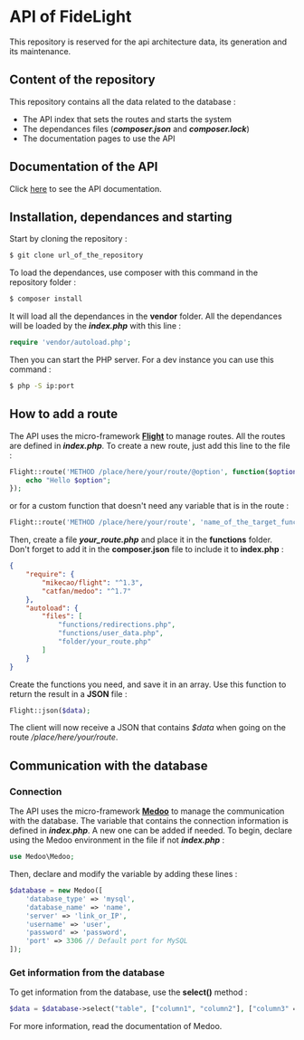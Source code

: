 # API of FideLight
This repository is reserved for the api architecture data, its generation and its maintenance.
## Content of the repository
This repository contains all the data related to the database :

* The API index that sets the routes and starts the system
* The dependances files (***composer.json*** and ***composer.lock***)
* The documentation pages to use the API
## Documentation of the API
Click [here]() to see the API documentation.
## Installation, dependances and starting
Start by cloning the repository :
```bash
$ git clone url_of_the_repository 
```
To load the dependances, use composer with this command in the repository folder :
```bash
$ composer install 
```
It will load all the dependances in the **vendor** folder.
All the dependances will be loaded by the ***index.php*** with this line :
```php
require 'vendor/autoload.php';
```
Then you can start the PHP server. For a dev instance you can use this command :
```bash
$ php -S ip:port
```
## How to add a route
The API uses the micro-framework **[Flight](http://flightphp.com/)** to manage routes.
All the routes are defined in ***index.php***.
To create a new route, just add this line to the file :
```php
Flight::route('METHOD /place/here/your/route/@option', function($option){
    echo "Hello $option";
});
```
or for a custom function that doesn't need any variable that is in the route :
```php
Flight::route('METHOD /place/here/your/route', 'name_of_the_target_function');
```
Then, create a file ***your_route.php*** and place it in the **functions** folder.
Don't forget to add it in the **composer.json** file to include it to **index.php** :
```json
{
    "require": {
        "mikecao/flight": "^1.3",
        "catfan/medoo": "^1.7"
    },
    "autoload": {
        "files": [
            "functions/redirections.php",
            "functions/user_data.php",
            "folder/your_route.php"
        ]
    }
}
```
Create the functions you need, and save it in an array. Use this function to return the result in a **JSON** file :
```php
Flight::json($data);
```
The client will now receive a JSON that contains *$data* when going on the route */place/here/your/route*.

## Communication with the database
### Connection
The API uses the micro-framework **[Medoo](https://medoo.in/)** to manage the communication with the database.
The variable that contains the connection information is defined in ***index.php***.
A new one can be added if needed.
To begin, declare using the Medoo environment in the file if not ***index.php*** :
```php
use Medoo\Medoo;
```
Then, declare and modify the variable by adding these lines :
```php
$database = new Medoo([
    'database_type' => 'mysql',
    'database_name' => 'name',
    'server' => 'link_or_IP',
    'username' => 'user',
    'password' => 'password',
    'port' => 3306 // Default port for MySQL
]);
```
### Get information from the database
To get information from the database, use the **select()** method :
```php
$data = $database->select("table", ["column1", "column2"], ["column3" => "value"]);
```
For more information, read the documentation of Medoo.
